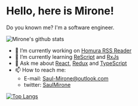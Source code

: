 <!--
**Saul-Mirone/Saul-Mirone** is a ✨ _special_ ✨ repository because its `README.md` (this file) appears on your GitHub profile.

Here are some ideas to get you started:

- 🔭 I’m currently working on ...
- 🌱 I’m currently learning ...
- 👯 I’m looking to collaborate on ...
- 🤔 I’m looking for help with ...
- 💬 Ask me about ...
- 📫 How to reach me: ...
- 😄 Pronouns: ...
- ⚡ Fun fact: ...
-->
# Hello, here is Mirone!

Do you known me? I'm a software engineer.

![Mirone's github stats](https://github-readme-stats.vercel.app/api?username=Saul-Mirone&show_icons=true&theme=default)

- 🔭 I’m currently working on [Homura RSS Reader](https://github.com/Saul-Mirone/homura)
- 🌱 I’m currently learning [ReScript](https://rescript-lang.org/) and [RxJs](https://rxjs.dev/)
- 💬 Ask me about [React](https://reactjs.org/), [Redux](https://redux.js.org/) and [TypeScript](https://www.typescriptlang.org/)
- 📫 How to reach me:
  - E-mail: <Saul-Mirone@outlook.com>
  - twitter: [SaulMirone](https://twitter.com/SaulMirone)

[![Top Langs](https://github-readme-stats.vercel.app/api/top-langs/?username=Saul-Mirone&layout=compact&theme=default&exclude_repo=saul-mirone.github.io,Saul-Mirone)](https://github.com/Saul-Mirone)
